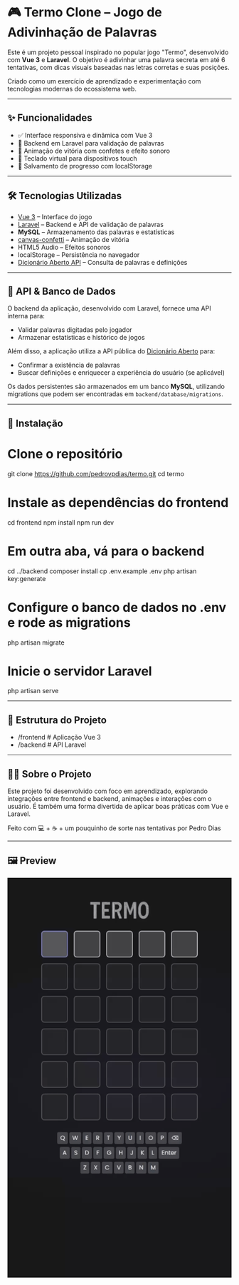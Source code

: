 # 🎮 Termo Clone – Jogo de Adivinhação de Palavras

Este é um projeto pessoal inspirado no popular jogo "Termo", desenvolvido com **Vue 3** e **Laravel**. O objetivo é adivinhar uma palavra secreta em até 6 tentativas, com dicas visuais baseadas nas letras corretas e suas posições.

Criado como um exercício de aprendizado e experimentação com tecnologias modernas do ecossistema web.

---

## ✨ Funcionalidades

- ✅ Interface responsiva e dinâmica com Vue 3
- 🧠 Backend em Laravel para validação de palavras
- 🎉 Animação de vitória com confetes e efeito sonoro
- 🎹 Teclado virtual para dispositivos touch
- 💾 Salvamento de progresso com localStorage

---

## 🛠️ Tecnologias Utilizadas

- [Vue 3](https://vuejs.org/) – Interface do jogo
- [Laravel](https://laravel.com/) – Backend e API de validação de palavras
- **MySQL** – Armazenamento das palavras e estatísticas
- [canvas-confetti](https://www.npmjs.com/package/canvas-confetti) – Animação de vitória
- HTML5 Audio – Efeitos sonoros
- localStorage – Persistência no navegador
- [Dicionário Aberto API](https://api.dicionario-aberto.net/index.html) – Consulta de palavras e definições

---

## 📡 API & Banco de Dados

O backend da aplicação, desenvolvido com Laravel, fornece uma API interna para:

- Validar palavras digitadas pelo jogador
- Armazenar estatísticas e histórico de jogos

Além disso, a aplicação utiliza a API pública do [Dicionário Aberto](https://api.dicionario-aberto.net/index.html) para:

- Confirmar a existência de palavras
- Buscar definições e enriquecer a experiência do usuário (se aplicável)

Os dados persistentes são armazenados em um banco **MySQL**, utilizando migrations que podem ser encontradas em `backend/database/migrations`.

---

## 🚀 Instalação

# Clone o repositório
git clone https://github.com/pedrovpdias/termo.git
cd termo

# Instale as dependências do frontend
cd frontend
npm install
npm run dev

# Em outra aba, vá para o backend
cd ../backend
composer install
cp .env.example .env
php artisan key:generate

# Configure o banco de dados no .env e rode as migrations
php artisan migrate

# Inicie o servidor Laravel
php artisan serve

---

## 📁 Estrutura do Projeto

- /frontend     # Aplicação Vue 3
- /backend      # API Laravel

---

## 👨‍💻 Sobre o Projeto
Este projeto foi desenvolvido com foco em aprendizado, explorando integrações entre frontend e backend, animações e interações com o usuário. É também uma forma divertida de aplicar boas práticas com Vue e Laravel.

Feito com 💻 + ☕ + um pouquinho de sorte nas tentativas por Pedro Dias

---

## 🖼️ Preview

![Demo](https://github.com/pedrovpdias/termo/blob/main/public/assets/demo.gif?raw=true)
